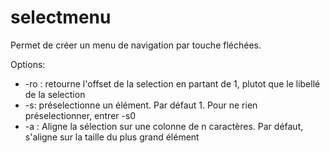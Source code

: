 # selectmenu

Permet de créer un menu de navigation par touche fléchées.

Options:
- -ro : retourne l'offset de la selection en partant de 1, plutot que le libellé de la selection
- -s<offset>: préselectionne un élément. Par défaut 1. Pour ne rien préselectionner, entrer -s0
- -a<nb colonnes> : Aligne la sélection sur une colonne de n caractères. Par défaut, s'aligne sur la taille du plus grand élément

